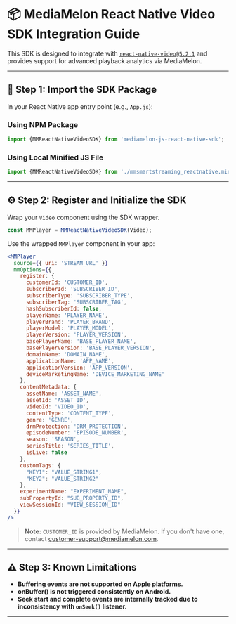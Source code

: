
# 📦 MediaMelon React Native Video SDK Integration Guide

This SDK is designed to integrate with [`react-native-video@5.2.1`](https://www.npmjs.com/package/react-native-video/v/5.2.1) and provides support for advanced playback analytics via MediaMelon.

---

## 🚀 Step 1: Import the SDK Package

In your React Native app entry point (e.g., `App.js`):

### Using NPM Package

```js
import {MMReactNativeVideoSDK} from 'mediamelon-js-react-native-sdk';
```

### Using Local Minified JS File

```js
import {MMReactNativeVideoSDK} from './mmsmartstreaming_reactnative.min.js';
```

---

## ⚙️ Step 2: Register and Initialize the SDK

Wrap your `Video` component using the SDK wrapper.

```js
const MMPlayer = MMReactNativeVideoSDK(Video);
```

Use the wrapped `MMPlayer` component in your app:

```jsx
<MMPlayer
  source={{ uri: 'STREAM_URL' }}
  mmOptions={{
    register: {
      customerId: 'CUSTOMER_ID',
      subscriberId: 'SUBSCRIBER_ID',
      subscriberType: 'SUBSCRIBER_TYPE',
      subscriberTag: 'SUBSCRIBER_TAG',
      hashSubscriberId: false,
      playerName: 'PLAYER_NAME',
      playerBrand: 'PLAYER_BRAND',
      playerModel: 'PLAYER_MODEL',
      playerVersion: 'PLAYER_VERSION',
      basePlayerName: 'BASE_PLAYER_NAME',
      basePlayerVersion: 'BASE_PLAYER_VERSION',
      domainName: 'DOMAIN_NAME',
      applicationName: 'APP_NAME',
      applicationVersion: 'APP_VERSION',
      deviceMarketingName: 'DEVICE_MARKETING_NAME'
    },
    contentMetadata: {
      assetName: 'ASSET_NAME',
      assetId: 'ASSET_ID',
      videoId: 'VIDEO_ID',
      contentType: 'CONTENT_TYPE',
      genre: 'GENRE',
      drmProtection: 'DRM_PROTECTION',
      episodeNumber: 'EPISODE_NUMBER',
      season: 'SEASON',
      seriesTitle: 'SERIES_TITLE',
      isLive: false
    },
    customTags: {
      "KEY1": "VALUE_STRING1",
      "KEY2": "VALUE_STRING2"
    },
    experimentName: "EXPERIMENT_NAME",
    subPropertyId: "SUB_PROPERTY_ID",
    viewSessionId: "VIEW_SESSION_ID"
  }}
/>
```

> **Note:** `CUSTOMER_ID` is provided by MediaMelon. If you don't have one, contact [customer-support@mediamelon.com](mailto:customer-support@mediamelon.com).

---

## ⚠️ Step 3: Known Limitations

- **Buffering events are not supported on Apple platforms.**
- **onBuffer() is not triggered consistently on Android.**
- **Seek start and complete events are internally tracked due to inconsistency with `onSeek()` listener.**

---

